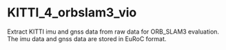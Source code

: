 # KITTI_4_orbslam3_vio
Extract KITTI imu and gnss data from raw data for ORB_SLAM3 evaluation. The imu data and gnss data are stored in EuRoC format.
